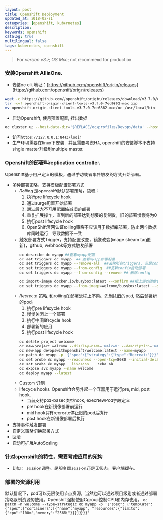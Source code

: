 ```yaml
---
layout: post
title: Openshift Deployment
updated_at: 2018-02-21
categories: [openshift, kubernetes]
description: 
keywords: openshift
catalog: true
multilingual: false
tags: kubernetes, openshift
---
```


> For _version v3.7_; _OS Mac_; not recommend for production

### 安装Openshift AllinOne. 
- 安装oc cli. 地址：[https://github.com/openshift/origin/releases](https://github.com/openshift/origin/releases)
```bash
wget -c https://github.com//openshift/origin/releases/download/v3.7.0/openshift-origin-client-tools-v3.7.0-7ed6862-mac.zip
tar -xvf openshift-origin-client-tools-v3.7.0-7ed6862-mac.zip
mv openshift-origin-client-tools-v3.7.0-7ed6862-mac/oc /usr/local/bin
```
- 启动Openshift, 使用预置配置, 挂出数据
```bash
oc cluster up --host-data-dir='$REPLACE/oc/profiles/Devops/data' --host-config-dir='$REPLACE/oc/profiles/Devops/config' --use-existing-config
```
- 访问`https://127.0.0.1:8443/login`
- 生产环境需要在linux下安装，并且需要考虑HA, openshift的安装脚本不支持single master升级到multiple master.

### Openshift的部署叫replication controller.
Openshift基于用户定义的模板，通过手动或者事件触发的方式开始部署。
- 多种部署策略，支持模板配置部署方式
  - *Rolling* 是openshift默认部署策略，流程：
    1. 执行pre lifecycle hook
    2. 通过surge配置开始部署 
    3. 通过最大不可用配置缩减旧的部署 
    4. 重复扩展操作，直到新的部署达到想要的复制数，旧的部署慢慢将为0 
    5. 执行post lifecycle hook 
    6. OpenShift官网认证rolling策略不应该用于数据库部署，防止两个数据库同时运行，导致数据不一致
  - 触发部署方式Trigger，支持配置改变，镜像改变(image stream tag更新)，github, webhook等方式触发部署 
    ```bash 
    oc describe dc myapp ##查看myapp配置 
    oc set triggers dc myapp  ## 查看myapp部署配置 
    oc set triggers dc myapp --remove-all  ##去除所有triggers, 但是config trigger auto=false
    oc set triggers dc myapp --from-config  ##更新config自动部署
    oc set triggers dc myapp --from-config --remove ## 删除config
    ``` 
    ```bash
    oc import-image docker.io/busybox:latest --confirm ##把上游的镜像仓库镜像加入本地命名空间
    oc set triggers dc myapp --from-image=welcome/busybox:latest --containers=myapp ##image 更新部署, 应用于myapp这个容器
    ```
  - *Recreate* 策略, 和rolling在部署流程上不同。先删除旧的pod, 然后部署新的pod。
    1. 执行pre lifecycle hook
    2. 慢慢关闭上一个部署
    3. 执行中间lifecycle hook
    4. 部署新的应用
    5. 执行post lifecycle hook
    ```bash
    oc delete project welcome
    oc new-project welcome --display-name='Welcom' --description='Welcome'
    oc new-app devopswithopenshift/welcome:latest --name=myapp
    oc patch dc myapp -p '{"spec":{"strategy":{"type":"Recreate"}}}'
    oc set probe dc myapp --readiness --open-tcp=8080 --initial-delay-seconds=5 --timeout-seconds=5
    oc set probe dc myapp --liveness -- echo ok
    oc expose svc myapp --name welcome
    oc deploy myapp --latest
    ```
  - Custom 订制
  - lifecycle hooks. Openshift会另外起一个容器用于运行pre, mid, post hook.
    - 当前支持pod-based类型hook, execNewPod字段定义
    - pre hook在新镜像部署前运行
    - mid hook只有recreate停止旧的pod后执行
    - post hook在新镜像部署后执行
- 支持事件触发部署
- 自定义策略切换部署方式
- 回滚
- 自动可扩展AutoScaling

### 针对openshift的特性，需要考虑应用的架构
- 比如： session调整。是服务器session还是无状态，客户端缓存。

### 部署的资源利用
默认情况下，pod可以无限使用节点资源。当然也可以通过项目级别或者通过部署策略限制资源的使用。Openshift强制使用Cgroup控制CPU和内存使用。
`oc patch -n welcome --type=strategic dc myapp -p '{"spec": {"template":{"spec":{"containers":[{"name":"myapp", "resources":{"limits":{"cpu":"100m","memory":"256Mi"}}}]}}}}'`